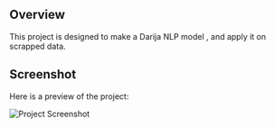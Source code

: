 ## Overview

This project is designed to make a Darija NLP model , and apply it on scrapped data.

## Screenshot

Here is a preview of the project:

![Project Screenshot](E2E%20ML%20project/theory/architecture.png)
